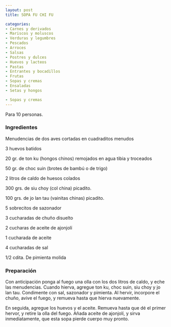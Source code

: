 ```yaml
---
layout: post
title: SOPA FU CHI FU

categories:
- Carnes y derivados
- Mariscos y moluscos
- Verduras y legumbres
- Pescados
- Arroces
- Salsas
- Postres y dulces
- Huevos y lacteos
- Pastas
- Entrantes y bocadillos
- Frutas
- Sopas y cremas
- Ensaladas
- Setas y hongos

- Sopas y cremas
---
```

Para 10 personas.

<h3>Ingredientes</h3>
Menudencias de dos aves cortadas en cuadraditos menudos

3 huevos batidos

20 gr. de ton ku (hongos chinos) remojados en agua tibia y troceados

50 gr. de choc suin (brotes de bambú o de trigo)

2 litros de caldo de huesos colados

300 grs. de siu choy (col china) picadito.

100 grs. de jo lan tau (vainitas chinas) picadito.

5 sobrecitos de sazonador

3 cucharadas de chuño disuelto

2 cucharas de aceite de ajonjolí

1 cucharada de aceite

4 cucharadas de sal

1/2 cdita. De pimienta molida

<h3>Preparación</h3>
Con anticipación ponga al fuego una olla con los dos litros de caldo, y eche las menudencias.  Cuando hierva, agregue ton ku, choc suin, siu choy y jo lan tau.  Condimente con sal, sazonador y pimienta.  Al hervir, incorpore el chuño, avive el fuego, y remueva hasta que hierva nuevamente.

En seguida, agregue los huevos y el aceite.  Remueva hasta que dé el primer hervor, y retire la olla del fuego.  Añada aceite de ajonjolí, y sirva inmediatamente, que esta sopa pierde cuerpo muy pronto.

